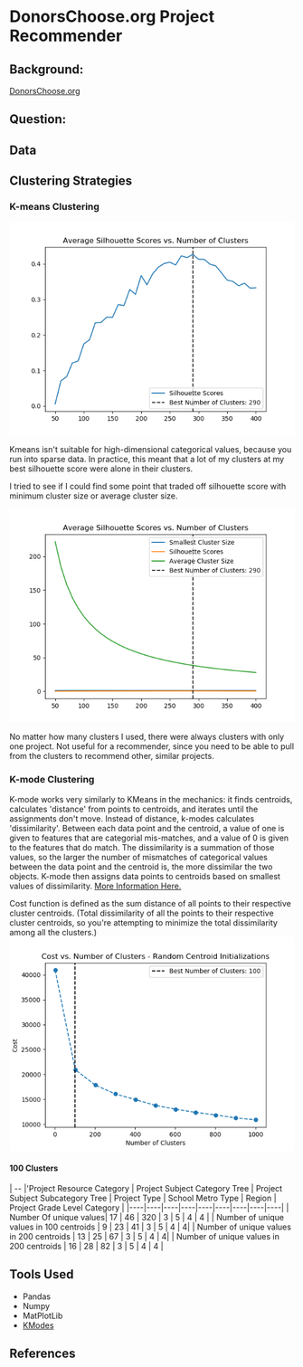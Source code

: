 # DonorsChoose.org Project Recommender  

## Background:
[DonorsChoose.org](https://www.donorschoose.org/)

## Question:

## Data


## Clustering Strategies
### K-means Clustering

![](images/average_silhouette_score.png)

Kmeans isn't suitable for high-dimensional categorical values, because you run into sparse data. In practice, this meant that a lot of my clusters at my best silhouette score were alone in their clusters.

I tried to see if I could find some point that traded off silhouette score with minimum cluster size or average cluster size.

![](images/silhouette_score_with_cluster_size.png)

No matter how many clusters I used, there were always clusters with only one project. Not useful for a recommender, since you need to be able to pull from the clusters to recommend other, similar projects.


### K-mode Clustering
K-mode works very similarly to KMeans in the mechanics: it finds centroids, calculates 'distance' from points to centroids, and iterates until the assignments don't move. Instead of distance, k-modes calculates 'dissimilarity'. Between each data point and the centroid, a value of one is given to features that are categorial mis-matches, and a value of 0 is given to the features that do match. The dissimilarity is a summation of those values, so the larger
the number of mismatches of categorical values between the data point and the centroid is, the more dissimilar the two objects. K-mode then assigns data points to centroids based on smallest values of dissimilarity. [More Information Here.](http://www.irma-international.org/viewtitle/10828/)

Cost function is defined as the sum distance of all points to their respective cluster centroids. (Total dissimilarity of all the points to their respective cluster centroids, so you're attempting to minimize the total dissimilarity among all the clusters.)
![](images/cost_with_k_modes_using_right_data_random_init.png)

#### 100 Clusters

| -- |'Project Resource Category | Project Subject Category Tree | Project Subject Subcategory Tree | Project Type | School Metro Type | Region | Project Grade Level Category |
|----|----|----|----|----|----|----|----|----|
| Number Of unique values| 17 | 46 | 320 | 3 | 5 | 4 | 4 |
| Number of unique values in 100 centroids | 9 | 23 | 41 | 3 | 5 | 4 | 4|
| Number of unique values in 200 centroids | 13 | 25 | 67 | 3 | 5 | 4 | 4|
| Number of unique values in 200 centroids | 16 | 28 | 82 | 3 | 5 | 4 | 4 |

## Tools Used
- Pandas
- Numpy
- MatPlotLib
- [KModes](https://pypi.org/project/kmodes/)

## References
